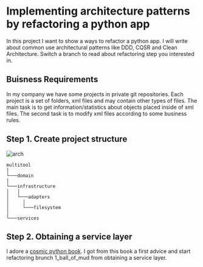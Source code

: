 # Implementing architecture patterns by refactoring a python app
In this project I want to show a ways to refactor a python app. I will write about common use architectural patterns like DDD, CQSR and Clean Architecture.
Switch a branch to read about refactoring step you interested in.

## Buisness Requirements
In my company we have some projects in private git repositories. Each project is a set of folders, xml files and may contain other types of files.
The main task is to get information/statistics about objects placed inside of xml files. The second task is to modify xml files according to some business rules.

## Step 1. Create project structure

![arch](https://user-images.githubusercontent.com/25906422/178775519-78304cf5-3a8a-41e5-a571-3b12ff173b52.png)

```
multitool   
│   
└───domain
│
└───infrastructure
│   │
│   └───adapters
│     │
│     └───filesystem
│   
└───services
```

## Step 2. Obtaining a service layer
I adore a [cosmic python book](https://www.cosmicpython.com/). I got from this book a first advice and start refactoring brunch 1_ball_of_mud from obtaining a service layer.


